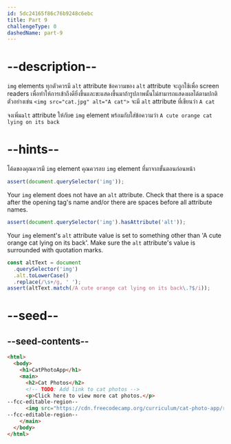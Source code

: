 ```yaml
---
id: 5dc24165f86c76b9248c6ebc
title: Part 9
challengeType: 0
dashedName: part-9
---
```


# --description--

`img` elements ทุกตัวควรมี `alt` attribute
ข้อความของ `alt` attribute จะถูกใช้เพื่อ screen readers เพื่อทำให้การเข้าถึงดียิ่งขึ้นและขะแสดงขึ้นมาถ้ารูปภาพนั้นไม่สามารถแสดงผลได้ตามปกติ
ตัวอย่างเข่น `<img src="cat.jpg" alt="A cat">` จะมี `alt` attribute ที่เขียนว่า `A cat`

จงเพิ่ม`alt` attribute ให้กับe `img` element พร้อมกับใส่ข้อความว่า `A cute orange cat lying on its back`

# --hints--

โค้ดของคุณควรมี `img` element
คุณควรลบ `img` element ที่มาจากขั้นตอนก่อนหน้า

```js
assert(document.querySelector('img'));
```

Your `img` element does not have an `alt` attribute. Check that there is a space after the opening tag's name and/or there are spaces before all attribute names.

```js
assert(document.querySelector('img').hasAttribute('alt'));
```

Your `img` element's `alt` attribute value is set to something other than 'A cute orange cat lying on its back'. Make sure the `alt` attribute's value is surrounded with quotation marks.

```js
const altText = document
  .querySelector('img')
  .alt.toLowerCase()
  .replace(/\s+/g, ' ');
assert(altText.match(/A cute orange cat lying on its back\.?$/i));
```

# --seed--

## --seed-contents--

```html
<html>
  <body>
    <h1>CatPhotoApp</h1>
    <main>
      <h2>Cat Photos</h2>
      <!-- TODO: Add link to cat photos -->
      <p>Click here to view more cat photos.</p>
--fcc-editable-region--
      <img src="https://cdn.freecodecamp.org/curriculum/cat-photo-app/relaxing-cat.jpg">
--fcc-editable-region--
    </main>
  </body>
</html>
```

